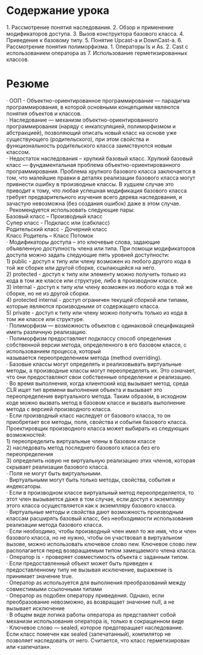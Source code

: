 <h1>Содержание урока </h1>
1. Рассмотрение понятия наследования. 
2. Обзор и применение модификаторов доступа. 
3. Вызов конструктора базового класса. 
4. Приведение к базовому типу. 
5. Понятие Upcast-а и DownCast-а. 
6. Рассмотрение понятия полиморфизма. 
1. Операторы Is и As. 
2. Cast с использованием оператора as 
7. Использование герметизированных классов. 

<h1>Резюме  </h1>
· ООП - Объектно-ориентированное программирование — парадигма программирования, в которой основными концепциями являются понятия объектов и классов. </br> 
· Наследование — механизм объектно-ориентированного программирования (наряду с инкапсуляцией, полиморфизмом и абстракцией), 
позволяющий описать новый класс на основе уже существующего (родительского), при этом свойства и функциональность родительского 
класса заимствуются новым классом. </br>   
· Недостаток наследования – хрупкий базовый класс. Хрупкий базовый класс — фундаментальная проблема объектно-ориентированного программирования. Проблема хрупкого базового класса заключается в том, что малейшие правки в деталях реализации базового класса могут привнести ошибку в производные классы. В худшем случае это приводит к тому, что любая успешная модификация базового класса требует предварительного изучения всего дерева наследования, и зачастую невозможна (без создания ошибок) даже в этом случае.  </br> 
· Рекомендуется использовать следующие пары:  </br> 
Базовый класс – Производный класс  </br> 
Супер класс - Подкласс или (сабкласс)  </br> 
Родительский класс - Дочерний класс  </br> 
Класс Родитель – Класс Потомок </br>  
· Модификаторы доступа – это ключевые слова, задающие объявленную доступность члена или типа. При помощи модификаторов доступа можно задать следующие пять уровней доступности:  </br> 
	1) public - доступ к типу или члену возможен из любого другого кода в той же сборке или другой сборке, ссылающейся на него.  </br> 
	2) protected - доступ к типу или элементу можно получить только из кода в том же классе или структуре, либо в производном классе.  </br> 
	3) internal - доступ к типу или члену возможен из любого кода в той же сборке, но не из другой сборки.  </br> 
	4) protected internal - доступ ограничен текущей сборкой или типами, которые являются производными от содержащего класса.  </br> 
	5) private - доступ к типу или члену можно получить только из кода в том же классе или структуре.  </br> 
· Полиморфизм — возможность объектов с одинаковой спецификацией иметь различную реализацию.  </br> 
· Полиморфизм предоставляет подклассу способ определения собственной версии   
метода, определенного в его базовом классе, с использованием процесса, который    </br> 
называется переопределением метода (method overriding).  </br> 
· Базовые классы могут определять и реализовывать виртуальные методы, а производные классы могут переопределять их. Это означает, что они предоставляют свои собственные определение и реализацию.  </br> 
· Во время выполнения, когда клиентский код вызывает метод, среда CLR ищет тип времени выполнения объекта и вызывает это переопределение виртуального метода. Таким образом, в исходном коде можно вызвать метод в базовом классе и вызвать выполнение метода с версией производного класса.  </br> 
· Если производный класс наследует от базового класса, то он приобретает все методы, поля, свойства и события базового класса. Проектировщик производного класса может выбирать из следующих возможностей:   </br> 
1) переопределить виртуальные члены в базовом классе  </br> 
2) наследовать метод последнего базового класса без его переопределения  </br> 
3) определить новую не виртуальную реализацию этих членов, которая скрывает реализации базового класса.  </br> 
· Поля не могут быть виртуальными.   </br> 
· Виртуальными могут быть только методы, свойства, события и индексаторы.  </br> 
· Если в производном классе виртуальный метод переопределяется, то этот член вызывается даже в том случае, если доступ к экземпляру этого класса осуществляется как к экземпляру базового класса.  </br> 
· Виртуальные методы и свойства дают возможность производным классам расширять базовый класс, без необходимости использования реализации метода базового класса.  </br> 
· Если необходимо, чтобы производный член имел то же имя, что и член базового класса, но не нужно, чтобы он участвовал в виртуальном вызове, можно использовать ключевое слово new. Ключевое слово new располагается перед возвращаемым типом замещаемого члена класса.  </br> 
· Оператор is - проверяет совместимость объекта с заданным типом.  </br> 
· Если предоставленный объект может быть приведен к предоставленному типу не вызывая исключение, выражение is принимает значение true. </br>  
· Оператор as используется для выполнения преобразований между совместимыми ссылочными типами  </br> 
· Оператор as подобен оператору приведения. Однако, если преобразование невозможно, as возвращает значение null, а не вызывает исключение  </br> 
· В общем виде логика работы оператора as представляет собой механизм использования оператора is, только в сокращенном виде </br>  
· Ключевое слово — sealed, которое предотвращает наследование. Если класс помечен как sealed (запечатанный), компилятор не позволяет наследовать от него. Считается, что класс герметизирован или «запечатан».  </br> 
